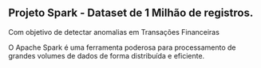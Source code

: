 ## Projeto Spark - Dataset de 1 Milhão de registros.

Com objetivo de detectar anomalias em Transações Financeiras

O Apache Spark é uma ferramenta poderosa para processamento de grandes volumes de dados de forma distribuída e eficiente.
